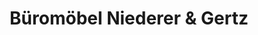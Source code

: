 ---
title: "Büromöbel Niederer & Gertz"
url: /landau-in-der-pfalz/bueromoebel-niederer-und-gertz/
shop: Schreibwaren
---